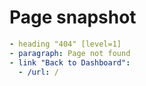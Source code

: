 # Page snapshot

```yaml
- heading "404" [level=1]
- paragraph: Page not found
- link "Back to Dashboard":
  - /url: /
```